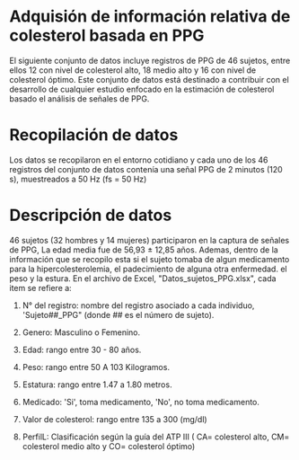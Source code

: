 
# Adquisión de información relativa de colesterol basada en PPG
El siguiente conjunto de datos incluye registros de PPG de 46 sujetos, entre ellos 12 con nivel de colesterol alto, 18 medio alto y 16 con nivel de colesterol óptimo. Este conjunto de datos está destinado a contribuir con el desarrollo de cualquier estudio enfocado en la estimación de colesterol basado el análisis de señales de PPG.
# Recopilación de datos 
Los datos se recopilaron en el entorno cotidiano y cada uno de los 46 registros del conjunto de datos contenía una señal PPG de 2 minutos (120 s), muestreados a 50 Hz (fs = 50 Hz)
# Descripción de datos 
46 sujetos (32 hombres y 14 mujeres) participaron en la captura de señales de PPG, La edad media fue de 56,93 ± 12,85 años. Ademas, dentro de la información que se recopilo esta si el sujeto tomaba de algun medicamento para la hipercolesterolemia, el padecimiento de alguna otra enfermedad. el peso y la estura. En el archivo de Excel, "Datos_sujetos_PPG.xlsx", cada item se refiere a:

1. N° del registro: nombre del registro asociado a cada individuo, 'Sujeto##_PPG" (donde ## es el número de sujeto).

2. Genero: Masculino o Femenino.

3. Edad: rango entre 30 - 80 años.

4. Peso: rango entre 50 A 103 Kilogramos.

5. Estatura: rango entre 1.47 a 1.80 metros.

6. Medicado: 'Si', toma medicamento, 'No', no toma medicamento. 

7. Valor de colesterol: rango entre  135 a 300 (mg/dl)

8. PerfilL: Clasificación según la guía del ATP III ( CA= colesterol alto, CM= colesterol medio alto y CO= colesterol óptimo)
